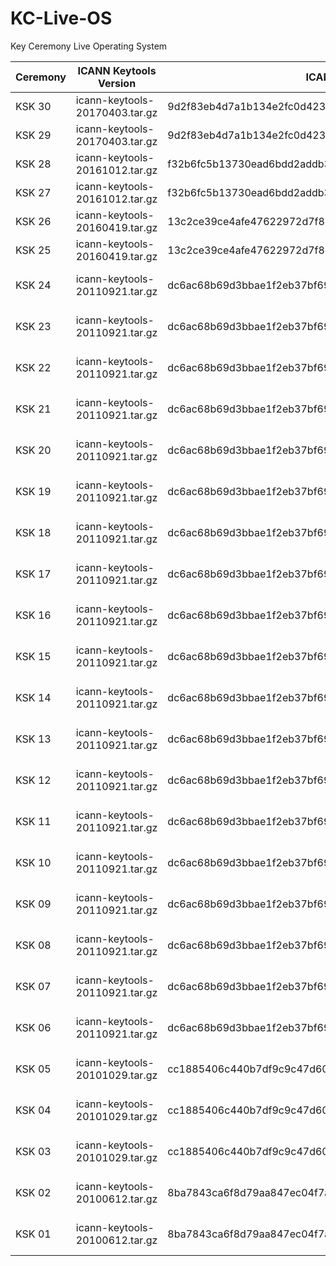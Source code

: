 # KC-Live-OS
Key Ceremony Live Operating System


Ceremony | ICANN Keytools Version         | ICANN Keytools SHA256                 			                     | OS/DVD Version	      | OS/DVD SHA256
-------- | ------------------------------ | ---------------------------------------------------------------- | -------------------- | -----------------
KSK 30	 | icann-keytools-20170403.tar.gz | 9d2f83eb4d7a1b134e2fc0d4234032a5d06222173e55115bab47b4abb91e8711 | KC-20170403.iso      | 4d127c7db1a564399c0f4e00b34d6a7611e23cdb96cd64f3a428a16319285041
KSK 29	 | icann-keytools-20170403.tar.gz | 9d2f83eb4d7a1b134e2fc0d4234032a5d06222173e55115bab47b4abb91e8711 | KC-20170403.iso      | 4d127c7db1a564399c0f4e00b34d6a7611e23cdb96cd64f3a428a16319285041
KSK 28	 | icann-keytools-20161012.tar.gz | f32b6fc5b13730ead6bdd2addb3bf7d832b1012f8fc4213322ac1de5cb1d2201 | KC-20161014.iso      | 991f7be8cfbc3b4bdb6f5e5f84092486755a08a3c36712e37a26ccd808631692
KSK 27	 | icann-keytools-20161012.tar.gz | f32b6fc5b13730ead6bdd2addb3bf7d832b1012f8fc4213322ac1de5cb1d2201 | KC-20161014.iso      | 991f7be8cfbc3b4bdb6f5e5f84092486755a08a3c36712e37a26ccd808631692
KSK 26	 | icann-keytools-20160419.tar.gz | 13c2ce39ce4afe47622972d7f8c0824c4395ffbb1d267ae1ecb50159f5c52fef | KC-20160503.iso      | 6cabb3c146aa13fbc9a9d61488b2c6f8c7e9e723a89b8574b0288578a65cc0f5
KSK 25	 | icann-keytools-20160419.tar.gz | 13c2ce39ce4afe47622972d7f8c0824c4395ffbb1d267ae1ecb50159f5c52fef | KC-20160503.iso      | 6cabb3c146aa13fbc9a9d61488b2c6f8c7e9e723a89b8574b0288578a65cc0f5
KSK 24	 | icann-keytools-20110921.tar.gz | dc6ac68b69d3bbae1f2eb37bf693424512030b20fa2e4de43f5cf0e249ad3ba8 | KC-20110927-r600.iso | 7da0d1c5eecb822d7bbd47b31d25e4f0f37bb8a46cfbe288d2b07b32f5e38146
KSK 23   | icann-keytools-20110921.tar.gz | dc6ac68b69d3bbae1f2eb37bf693424512030b20fa2e4de43f5cf0e249ad3ba8 | KC-20110927-r600.iso | 7da0d1c5eecb822d7bbd47b31d25e4f0f37bb8a46cfbe288d2b07b32f5e38146
KSK 22	 | icann-keytools-20110921.tar.gz | dc6ac68b69d3bbae1f2eb37bf693424512030b20fa2e4de43f5cf0e249ad3ba8 | KC-20110927-r600.iso | 7da0d1c5eecb822d7bbd47b31d25e4f0f37bb8a46cfbe288d2b07b32f5e38146
KSK 21	 | icann-keytools-20110921.tar.gz | dc6ac68b69d3bbae1f2eb37bf693424512030b20fa2e4de43f5cf0e249ad3ba8 | KC-20110927-r600.iso | 7da0d1c5eecb822d7bbd47b31d25e4f0f37bb8a46cfbe288d2b07b32f5e38146
KSK 20	 | icann-keytools-20110921.tar.gz | dc6ac68b69d3bbae1f2eb37bf693424512030b20fa2e4de43f5cf0e249ad3ba8 | KC-20110927-r600.iso | 7da0d1c5eecb822d7bbd47b31d25e4f0f37bb8a46cfbe288d2b07b32f5e38146
KSK 19	 | icann-keytools-20110921.tar.gz | dc6ac68b69d3bbae1f2eb37bf693424512030b20fa2e4de43f5cf0e249ad3ba8 | KC-20110927-r600.iso | 7da0d1c5eecb822d7bbd47b31d25e4f0f37bb8a46cfbe288d2b07b32f5e38146
KSK 18	 | icann-keytools-20110921.tar.gz | dc6ac68b69d3bbae1f2eb37bf693424512030b20fa2e4de43f5cf0e249ad3ba8 | KC-20110927-r600.iso | 7da0d1c5eecb822d7bbd47b31d25e4f0f37bb8a46cfbe288d2b07b32f5e38146
KSK 17	 | icann-keytools-20110921.tar.gz | dc6ac68b69d3bbae1f2eb37bf693424512030b20fa2e4de43f5cf0e249ad3ba8 | KC-20110927-r600.iso | 7da0d1c5eecb822d7bbd47b31d25e4f0f37bb8a46cfbe288d2b07b32f5e38146
KSK 16	 | icann-keytools-20110921.tar.gz | dc6ac68b69d3bbae1f2eb37bf693424512030b20fa2e4de43f5cf0e249ad3ba8 | KC-20110927-r600.iso | 7da0d1c5eecb822d7bbd47b31d25e4f0f37bb8a46cfbe288d2b07b32f5e38146
KSK 15	 | icann-keytools-20110921.tar.gz | dc6ac68b69d3bbae1f2eb37bf693424512030b20fa2e4de43f5cf0e249ad3ba8 | KC-20110927-r600.iso | 7da0d1c5eecb822d7bbd47b31d25e4f0f37bb8a46cfbe288d2b07b32f5e38146
KSK 14	 | icann-keytools-20110921.tar.gz | dc6ac68b69d3bbae1f2eb37bf693424512030b20fa2e4de43f5cf0e249ad3ba8 | KC-20110927-r600.iso | 7da0d1c5eecb822d7bbd47b31d25e4f0f37bb8a46cfbe288d2b07b32f5e38146
KSK 13	 | icann-keytools-20110921.tar.gz | dc6ac68b69d3bbae1f2eb37bf693424512030b20fa2e4de43f5cf0e249ad3ba8 | KC-20110927-r600.iso | 7da0d1c5eecb822d7bbd47b31d25e4f0f37bb8a46cfbe288d2b07b32f5e38146
KSK 12	 | icann-keytools-20110921.tar.gz | dc6ac68b69d3bbae1f2eb37bf693424512030b20fa2e4de43f5cf0e249ad3ba8 | KC-20110927-r600.iso | 7da0d1c5eecb822d7bbd47b31d25e4f0f37bb8a46cfbe288d2b07b32f5e38146
KSK 11	 | icann-keytools-20110921.tar.gz | dc6ac68b69d3bbae1f2eb37bf693424512030b20fa2e4de43f5cf0e249ad3ba8 | KC-20110927-r600.iso | 7da0d1c5eecb822d7bbd47b31d25e4f0f37bb8a46cfbe288d2b07b32f5e38146
KSK 10	 | icann-keytools-20110921.tar.gz | dc6ac68b69d3bbae1f2eb37bf693424512030b20fa2e4de43f5cf0e249ad3ba8 | KC-20110927-r600.iso | 7da0d1c5eecb822d7bbd47b31d25e4f0f37bb8a46cfbe288d2b07b32f5e38146
KSK 09	 | icann-keytools-20110921.tar.gz | dc6ac68b69d3bbae1f2eb37bf693424512030b20fa2e4de43f5cf0e249ad3ba8 | KC-20110927-r600.iso | 7da0d1c5eecb822d7bbd47b31d25e4f0f37bb8a46cfbe288d2b07b32f5e38146
KSK 08	 | icann-keytools-20110921.tar.gz | dc6ac68b69d3bbae1f2eb37bf693424512030b20fa2e4de43f5cf0e249ad3ba8 | KC-20110927-r600.iso | 7da0d1c5eecb822d7bbd47b31d25e4f0f37bb8a46cfbe288d2b07b32f5e38146
KSK 07	 | icann-keytools-20110921.tar.gz | dc6ac68b69d3bbae1f2eb37bf693424512030b20fa2e4de43f5cf0e249ad3ba8 | KC-20110927-r600.iso | 7da0d1c5eecb822d7bbd47b31d25e4f0f37bb8a46cfbe288d2b07b32f5e38146
KSK 06	 | icann-keytools-20110921.tar.gz | dc6ac68b69d3bbae1f2eb37bf693424512030b20fa2e4de43f5cf0e249ad3ba8 | KC-20110927-r600.iso | 7da0d1c5eecb822d7bbd47b31d25e4f0f37bb8a46cfbe288d2b07b32f5e38146
KSK 05	 | icann-keytools-20101029.tar.gz | cc1885406c440b7df9c9c47d6058fffd920c6109d9481b12968e66eecbd22940 | KC-20101029-r575.iso | 351bd60cf3b3454c66cf473d22eb79a6952954b3457cd7268ed4c5149a45db28
KSK 04	 | icann-keytools-20101029.tar.gz | cc1885406c440b7df9c9c47d6058fffd920c6109d9481b12968e66eecbd22940 | KC-20101029-r575.iso | 351bd60cf3b3454c66cf473d22eb79a6952954b3457cd7268ed4c5149a45db28
KSK 03	 | icann-keytools-20101029.tar.gz | cc1885406c440b7df9c9c47d6058fffd920c6109d9481b12968e66eecbd22940 | KC-20101029-r575.iso | 351bd60cf3b3454c66cf473d22eb79a6952954b3457cd7268ed4c5149a45db28
KSK 02	 | icann-keytools-20100612.tar.gz | 8ba7843ca6f8d79aa847ec04f7a35432eec2a342f8c3a936cffb07cc2aa9d9e2 | KC-20100612-r482.iso | d6f0daa8d8f83614c9dccd5c80cc784999882cfd1b25568c54c93ef27838023f
KSK 01	 | icann-keytools-20100612.tar.gz | 8ba7843ca6f8d79aa847ec04f7a35432eec2a342f8c3a936cffb07cc2aa9d9e2 | KC-20100612-r482.iso | d6f0daa8d8f83614c9dccd5c80cc784999882cfd1b25568c54c93ef27838023f
